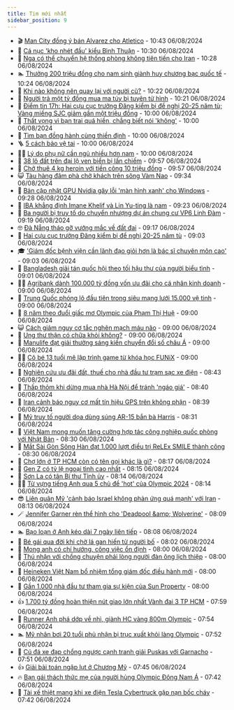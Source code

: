 ```yaml
---
title: Tim mới nhất
sidebar_position: 9
---
```


<!-- vnexpress-tin-moi-nhat:START -->
- 🎬 [Man City đồng ý bán Alvarez cho Atletico](https://vnexpress.net/man-city-dong-y-ban-alvarez-cho-atletico-4778466.html) - 10:43 06/08/2024
- 🐎 [Cá nục &#39;kho nhét đầu&#39; kiểu Bình Thuận](https://vnexpress.net/ca-nuc-kho-nhet-dau-kieu-binh-thuan-4778409.html) - 10:30 06/08/2024
- 🦍 [Nga có thể chuyển hệ thống phòng không tiên tiến cho Iran](https://vnexpress.net/nga-co-the-chuyen-he-thong-phong-khong-tien-tien-cho-iran-4778440.html) - 10:28 06/08/2024
- 🏊 [Thưởng 200 triệu đồng cho nam sinh giành huy chương bạc quốc tế](https://vnexpress.net/thuong-200-trieu-dong-cho-nam-sinh-gianh-huy-chuong-bac-quoc-te-4778433.html) - 10:24 06/08/2024
- 🎊 [Khi nào không nên quay lại với người cũ?](https://vnexpress.net/khi-nao-khong-nen-quay-lai-voi-nguoi-cu-4778496.html) - 10:22 06/08/2024
- 🎃 [Người trả một tỷ đồng mua ma túy bị tuyên tử hình](https://vnexpress.net/nguoi-tra-mot-ty-dong-mua-ma-tuy-bi-tuyen-tu-hinh-4778477.html) - 10:21 06/08/2024
- 🧰 [Điểm tin 17h: Hai cựu cục trưởng Đăng kiểm bị đề nghị 20-25 năm tù; Vàng miếng SJC giảm gần một triệu đồng](https://vnexpress.net/diem-tin-17h-hai-cuu-cuc-truong-dang-kiem-bi-de-nghi-20-25-nam-tu-vang-mieng-sjc-giam-gan-mot-trieu-dong-4778490.html) - 10:00 06/08/2024
- 🔭 [Thất vọng vì bạn trai quá hiền, chẳng biết nói &#39;không&#39;](https://vnexpress.net/that-vong-vi-ban-trai-qua-hien-chang-biet-noi-khong-4778362.html) - 10:00 06/08/2024
- 🫶 [Tìm bạn đồng hành cùng thiền định](https://vnexpress.net/tim-ban-dong-hanh-cung-thien-dinh-4778306.html) - 10:00 06/08/2024
- 🪜 [5 cách bảo vệ tai](https://vnexpress.net/5-cach-bao-ve-tai-4778225.html) - 10:00 06/08/2024
- 👨‍🏫 [Lý do phụ nữ cần ngủ nhiều hơn nam](https://vnexpress.net/ly-do-phu-nu-can-ngu-nhieu-hon-nam-4778160.html) - 10:00 06/08/2024
- 🎊 [38 lô đất trên đại lộ ven biển bị lấn chiếm](https://vnexpress.net/38-lo-dat-tren-dai-lo-ven-bien-bi-lan-chiem-4778421.html) - 09:57 06/08/2024
- 🎊 [Chở thuê 4 kg heroin với tiền công 10 triệu đồng](https://vnexpress.net/cho-thue-4-kg-ma-tuy-voi-tien-cong-10-trieu-dong-4778391.html) - 09:57 06/08/2024
- 😺 [Tàu hàng đâm phà chở khách trên sông Vàm Nao](https://vnexpress.net/tau-hang-dam-pha-cho-khach-tren-song-vam-nao-4778468.html) - 09:34 06/08/2024
- 🐘 [Bản cập nhật GPU Nvidia gây lỗi &#39;màn hình xanh&#39; cho Windows](https://vnexpress.net/ban-cap-nhat-gpu-nvidia-gay-loi-man-hinh-xanh-cho-windows-4778275.html) - 09:28 06/08/2024
- 🌁 [IBA khẳng định Imane Khelif và Lin Yu-ting là nam](https://vnexpress.net/iba-khang-dinh-imane-khelif-va-lin-yu-ting-la-nam-4778456.html) - 09:23 06/08/2024
- 🐲 [Ba người bị truy tố do chuyển nhượng dự án chung cư VP6 Linh Đàm](https://vnexpress.net/ba-nguoi-bi-truy-to-do-chuyen-nhuong-du-an-chung-cu-vp6-linh-dam-4778098.html) - 09:19 06/08/2024
- 🤓 [Đà Nẵng tháo gỡ vướng mắc về đất đai](https://vnexpress.net/da-nang-thao-go-vuong-mac-ve-dat-dai-4778394.html) - 09:17 06/08/2024
- 💪 [Hai cựu cục trưởng Đăng kiểm bị đề nghị 20-25 năm tù](https://vnexpress.net/hai-cuu-cuc-truong-dang-kiem-bi-de-nghi-20-25-nam-tu-4778429.html) - 09:03 06/08/2024
- 🎓 [&#39;Giám đốc bệnh viện cần lãnh đạo giỏi hơn là bác sĩ chuyên môn cao&#39;](https://vnexpress.net/giam-doc-benh-vien-can-lanh-dao-gioi-hon-la-bac-si-chuyen-mon-cao-4778351.html) - 09:03 06/08/2024
- 🫣 [Bangladesh giải tán quốc hội theo tối hậu thư của người biểu tình](https://vnexpress.net/bangladesh-giai-tan-quoc-hoi-theo-toi-hau-thu-cua-nguoi-bieu-tinh-4778411.html) - 09:01 06/08/2024
- 🧑‍💻 [Agribank dành 100.000 tỷ đồng vốn ưu đãi cho cá nhân kinh doanh](https://vnexpress.net/agribank-danh-100-000-ty-dong-von-uu-dai-cho-ca-nhan-kinh-doanh-4778296.html) - 09:00 06/08/2024
- 🐲 [Trung Quốc phóng lô đầu tiên trong siêu mạng lưới 15.000 vệ tinh](https://vnexpress.net/trung-quoc-phong-lo-dau-tien-trong-sieu-mang-luoi-15-000-ve-tinh-4778243.html) - 09:00 06/08/2024
- 🌝 [8 năm theo đuổi giấc mơ Olympic của Phạm Thị Huệ](https://vnexpress.net/8-nam-theo-duoi-giac-mo-olympic-cua-pham-thi-hue-4778398.html) - 09:00 06/08/2024
- 😺 [Cách giảm nguy cơ tắc nghẽn mạch máu não](https://vnexpress.net/cach-giam-nguy-co-tac-nghen-mach-mau-nao-4778359.html) - 09:00 06/08/2024
- 🐎 [Ung thư thận có chữa khỏi không?](https://vnexpress.net/ung-thu-than-co-chua-khoi-khong-4778329.html) - 09:00 06/08/2024
- 🎡 [Manulife đạt giải thưởng sáng kiến chuyển đổi số châu Á](https://vnexpress.net/manulife-dat-giai-thuong-sang-kien-chuyen-doi-so-chau-a-4778273.html) - 09:00 06/08/2024
- 👨‍🏫 [Cô bé 13 tuổi mê lập trình game từ khóa học FUNiX](https://vnexpress.net/co-be-13-tuoi-me-lap-trinh-game-tu-khoa-hoc-funix-4778198.html) - 09:00 06/08/2024
- 🦆 [Nghiên cứu ưu đãi đất, thuế cho nhà đầu tư trạm sạc xe điện](https://vnexpress.net/nghien-cuu-uu-dai-dat-thue-cho-nha-dau-tu-tram-sac-xe-dien-4778400.html) - 08:43 06/08/2024
- 🚦 [Thấp thỏm khi dừng mua nhà Hà Nội để tránh &#39;ngáo giá&#39;](https://vnexpress.net/thap-thom-khi-dung-mua-nha-ha-noi-de-tranh-ngao-gia-4778366.html) - 08:40 06/08/2024
- 💫 [Iran cảnh báo nguy cơ mất tín hiệu GPS trên không phận](https://vnexpress.net/iran-canh-bao-nguy-co-mat-tin-hieu-gps-tren-khong-phan-4778181.html) - 08:39 06/08/2024
- 🎉 [Mỹ truy tố người dọa dùng súng AR-15 bắn bà Harris](https://vnexpress.net/my-truy-to-nguoi-doa-dung-sung-ar-15-ban-ba-harris-4778233.html) - 08:31 06/08/2024
- 🌋 [Việt Nam mong muốn tăng cường hợp tác công nghiệp quốc phòng với Nhật Bản](https://vnexpress.net/viet-nam-mong-muon-tang-cuong-hop-tac-cong-nghiep-quoc-phong-voi-nhat-ban-4778330.html) - 08:30 06/08/2024
- 🤖 [Mắt Sài Gòn Sông Hàn đạt 1.000 lượt điều trị ReLEx SMILE thành công](https://vnexpress.net/mat-sai-gon-song-han-dat-1-000-luot-dieu-tri-relex-smile-thanh-cong-4777124.html) - 08:30 06/08/2024
- 🦏 [Chợ lớn ở TP HCM còn có tên gọi khác là gì?](https://vnexpress.net/cho-lon-o-tp-hcm-con-co-ten-goi-khac-la-gi-4776907.html) - 08:17 06/08/2024
- 🦩 [Gen Z có tỷ lệ ngoại tình cao nhất](https://vnexpress.net/gen-z-co-ty-le-ngoai-tinh-cao-nhat-4778343.html) - 08:15 06/08/2024
- 👺 [Sơn La có tân Bí thư Tỉnh ủy](https://vnexpress.net/son-la-co-tan-bi-thu-tinh-uy-4778399.html) - 08:14 06/08/2024
- 🧑‍🏫 [Từ vựng tiếng Anh qua 5 chủ đề &#39;hot&#39; của Olympic 2024](https://vnexpress.net/tu-vung-tieng-anh-qua-5-chu-de-hot-cua-olympic-2024-4778052.html) - 08:14 06/08/2024
- 😎 [Liên quân Mỹ &#39;cảnh báo Israel không phản ứng quá mạnh&#39; với Iran](https://vnexpress.net/lien-quan-my-canh-bao-israel-khong-phan-ung-qua-manh-voi-iran-4778370.html) - 08:13 06/08/2024
- 🪄 [Jennifer Garner rèn thể hình cho &#39;Deadpool &amp;amp; Wolverine&#39;](https://vnexpress.net/jennifer-garner-ren-the-hinh-cho-deadpool-wolverine-4778214.html) - 08:09 06/08/2024
- 🏊 [Bạo loạn ở Anh kéo dài 7 ngày liên tiếp](https://vnexpress.net/bao-loan-o-anh-keo-dai-7-ngay-lien-tiep-4778180.html) - 08:08 06/08/2024
- 💃 [Bé gái qua đời khi chờ lá gan hiến từ người bố](https://vnexpress.net/be-gai-qua-doi-khi-cho-la-gan-hien-tu-nguoi-bo-4775155.html) - 08:02 06/08/2024
- 🦆 [Mong anh có chí hướng, công việc ổn định](https://vnexpress.net/mong-anh-co-chi-huong-cong-viec-on-dinh-4778305.html) - 08:00 06/08/2024
- 🎊 [Thú nhận với chồng chuyện phải lòng người đàn ông lịch thiệp](https://vnexpress.net/thu-nhan-voi-chong-chuyen-phai-long-nguoi-dan-ong-lich-thiep-4778304.html) - 08:00 06/08/2024
- 👺 [Heineken Việt Nam bổ nhiệm tổng giám đốc điều hành mới](https://vnexpress.net/heineken-viet-nam-bo-nhiem-tong-giam-doc-dieu-hanh-moi-4778393.html) - 08:00 06/08/2024
- 🎡 [Gần 1.000 nhà đầu tư tham gia sự kiện của Sun Property](https://vnexpress.net/gan-1-000-nha-dau-tu-tham-gia-su-kien-cua-sun-property-4778076.html) - 08:00 06/08/2024
- 👍 [1.700 tỷ đồng hoàn thiện nút giao lớn nhất Vành đai 3 TP HCM](https://vnexpress.net/1-700-ty-dong-hoan-thien-nut-giao-lon-nhat-vanh-dai-3-tp-hcm-4778346.html) - 07:59 06/08/2024
- 🐎 [Runner Anh phá dớp về nhì, giành HC vàng 800m Olympic](https://vnexpress.net/runner-anh-pha-dop-ve-nhi-gianh-hc-vang-800m-olympic-4778327.html) - 07:54 06/08/2024
- 🏊 [Mỹ nhân bơi 20 tuổi phủ nhận bị trục xuất khỏi làng Olympic](https://vnexpress.net/my-nhan-boi-20-tuoi-phu-nhan-bi-truc-xuat-khoi-lang-olympic-4778313.html) - 07:52 06/08/2024
- 🦩 [Cú đá xe đạp chổng ngược cạnh tranh giải Puskas với Garnacho](https://vnexpress.net/cu-da-xe-dap-chong-nguoc-canh-tranh-giai-puskas-voi-garnacho-4778354.html) - 07:51 06/08/2024
- 👍 [Giải bài toán ngập lụt ở Chương Mỹ](https://vnexpress.net/giai-bai-toan-ngap-lut-o-chuong-my-4778105.html) - 07:45 06/08/2024
- 🔥 [Bạn gái thách thức mẹ của người hùng Olympic Đông Nam Á](https://vnexpress.net/ban-gai-thach-thuc-me-cua-nguoi-hung-olympic-dong-nam-a-4778239.html) - 07:42 06/08/2024
- 💄 [Tài xế thiệt mạng khi xe điện Tesla Cybertruck gặp nạn bốc cháy](https://vnexpress.net/tai-xe-thiet-mang-khi-xe-dien-tesla-cybertruck-gap-nan-boc-chay-4778292.html) - 07:42 06/08/2024<!-- vnexpress-tin-moi-nhat:END -->
